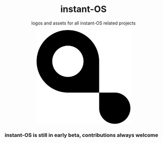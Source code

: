 <div align="center">
    <h1>instant-OS</h1>
    <p>logos and assets for all instant-OS related projects</p>
    <img width="300" height="300" src="https://raw.githubusercontent.com/instant-OS/instant-LOGO/master/png/logo.png">
</div>


### instant-OS is still in early beta, contributions always welcome
